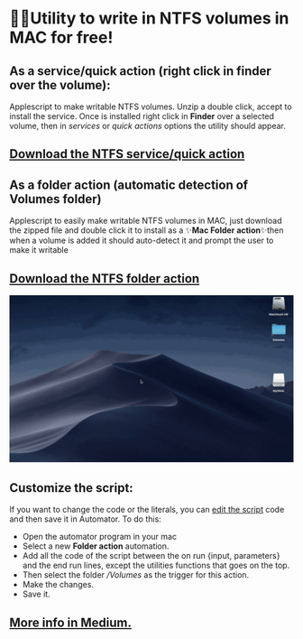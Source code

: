 # 🧙‍♂️Utility to write in NTFS volumes in MAC for free!
## As a service/quick action (right click in finder over the volume):
Applescript to make writable NTFS volumes.
Unzip a double click, accept to install the service.
Once is installed right click in **Finder** over a selected volume, then in _services_ or _quick actions_ options the utility should appear.

## [Download the NTFS service/quick action](https://github.com/arturogalan/ntfs-mac-automator/raw/master/NTFS%20writable%20utility%20SERVICE.zip "Download the NTFS service")


## As a folder action (automatic detection of Volumes folder)
Applescript to easily make writable NTFS volumes in MAC, just download the zipped file and double click it to install as a ✨**Mac Folder action**✨then when a volume is added it should auto-detect it and prompt the user to make it writable

## [Download the NTFS folder action](https://github.com/arturogalan/ntfs-mac-automator/raw/master/NTFS%20writable%20utility%20FOLDER%20ACTION.zip "Download the NTFS folder action")

![NTFS utility](https://github.com/arturogalan/ntfs-mac-automator/blob/master/images/NTFSUtility1.gif)


## Customize the script:

If you want to change the code or the literals, you can [edit the script](https://github.com/arturogalan/ntfs-mac-automator/blob/master/src/NTFS_writable_utility_AppleScript.txt) code and then save it in Automator.
To do this:
* Open the automator program in your mac
* Select a new **Folder action** automation. 
* Add all the code of the script between the on run {input, parameters} and the end run lines, except the utilities functions that goes on the top.
* Then select the folder */Volumes* as the trigger for this action. 
* Make the changes.
* Save it.

## [More info in Medium.](https://medium.com/@arturo.galan/%EF%B8%8Futility-to-write-on-ntfs-volumes-in-mac-for-free-d2d4ab32b25e "Read the explanation of the script")
